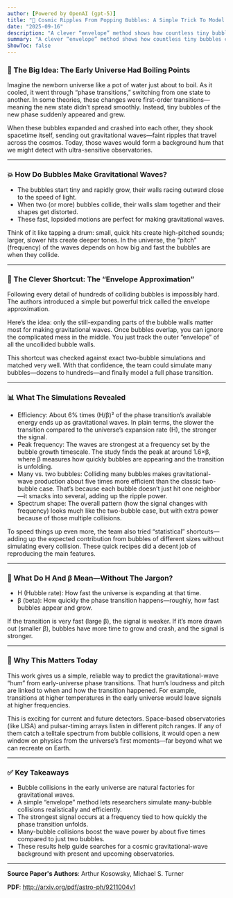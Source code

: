```yaml
---
author: [Powered by OpenAI (gpt-5)]
title: "🌊 Cosmic Ripples From Popping Bubbles: A Simple Trick To Model Gravitational Waves From The Early Universe"
date: "2025-09-16"
description: "A clever “envelope” method shows how countless tiny bubbles could have filled the young universe with gravitational waves"
summary: "A clever “envelope” method shows how countless tiny bubbles could have filled the young universe with gravitational waves"
ShowToc: false
---
```


### 🧭 The Big Idea: The Early Universe Had Boiling Points

Imagine the newborn universe like a pot of water just about to boil. As it cooled, it went through “phase transitions,” switching from one state to another. In some theories, these changes were first-order transitions—meaning the new state didn’t spread smoothly. Instead, tiny bubbles of the new phase suddenly appeared and grew.

When these bubbles expanded and crashed into each other, they shook spacetime itself, sending out gravitational waves—faint ripples that travel across the cosmos. Today, those waves would form a background hum that we might detect with ultra-sensitive observatories.

---

### 💥 How Do Bubbles Make Gravitational Waves?

- The bubbles start tiny and rapidly grow, their walls racing outward close to the speed of light.
- When two (or more) bubbles collide, their walls slam together and their shapes get distorted.
- These fast, lopsided motions are perfect for making gravitational waves.

Think of it like tapping a drum: small, quick hits create high-pitched sounds; larger, slower hits create deeper tones. In the universe, the “pitch” (frequency) of the waves depends on how big and fast the bubbles are when they collide.

---

### 🧠 The Clever Shortcut: The “Envelope Approximation”

Following every detail of hundreds of colliding bubbles is impossibly hard. The authors introduced a simple but powerful trick called the envelope approximation.

Here’s the idea: only the still-expanding parts of the bubble walls matter most for making gravitational waves. Once bubbles overlap, you can ignore the complicated mess in the middle. You just track the outer “envelope” of all the uncollided bubble walls.

This shortcut was checked against exact two-bubble simulations and matched very well. With that confidence, the team could simulate many bubbles—dozens to hundreds—and finally model a full phase transition.

---

### 📊 What The Simulations Revealed

- Efficiency: About 6% times (H/β)² of the phase transition’s available energy ends up as gravitational waves. In plain terms, the slower the transition compared to the universe’s expansion rate (H), the stronger the signal.
- Peak frequency: The waves are strongest at a frequency set by the bubble growth timescale. The study finds the peak at around 1.6×β, where β measures how quickly bubbles are appearing and the transition is unfolding.
- Many vs. two bubbles: Colliding many bubbles makes gravitational-wave production about five times more efficient than the classic two-bubble case. That’s because each bubble doesn’t just hit one neighbor—it smacks into several, adding up the ripple power.
- Spectrum shape: The overall pattern (how the signal changes with frequency) looks much like the two-bubble case, but with extra power because of those multiple collisions.

To speed things up even more, the team also tried “statistical” shortcuts—adding up the expected contribution from bubbles of different sizes without simulating every collision. These quick recipes did a decent job of reproducing the main features.

---

### 🧪 What Do H And β Mean—Without The Jargon?

- H (Hubble rate): How fast the universe is expanding at that time.
- β (beta): How quickly the phase transition happens—roughly, how fast bubbles appear and grow.

If the transition is very fast (large β), the signal is weaker. If it’s more drawn out (smaller β), bubbles have more time to grow and crash, and the signal is stronger.

---

### 🔭 Why This Matters Today

This work gives us a simple, reliable way to predict the gravitational-wave “hum” from early-universe phase transitions. That hum’s loudness and pitch are linked to when and how the transition happened. For example, transitions at higher temperatures in the early universe would leave signals at higher frequencies.

This is exciting for current and future detectors. Space-based observatories (like LISA) and pulsar-timing arrays listen in different pitch ranges. If any of them catch a telltale spectrum from bubble collisions, it would open a new window on physics from the universe’s first moments—far beyond what we can recreate on Earth.

---

### ✅ Key Takeaways

- Bubble collisions in the early universe are natural factories for gravitational waves.
- A simple “envelope” method lets researchers simulate many-bubble collisions realistically and efficiently.
- The strongest signal occurs at a frequency tied to how quickly the phase transition unfolds.
- Many-bubble collisions boost the wave power by about five times compared to just two bubbles.
- These results help guide searches for a cosmic gravitational-wave background with present and upcoming observatories.

---

**Source Paper's Authors**: Arthur Kosowsky, Michael S. Turner

**PDF**: http://arxiv.org/pdf/astro-ph/9211004v1